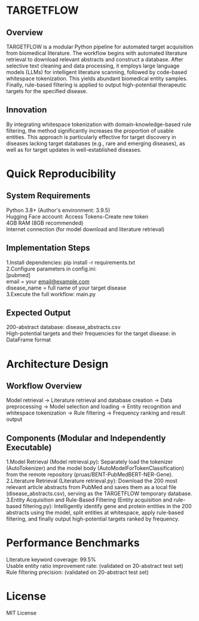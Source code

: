 # TARGETFLOW
## Overview
TARGETFLOW is a modular Python pipeline for automated target acquisition from biomedical literature. The workflow begins with automated literature retrieval to download relevant abstracts and construct a database. After selective text cleaning and data processing, it employs large language models (LLMs) for intelligent literature scanning, followed by code-based whitespace tokenization. This yields abundant biomedical entity samples. Finally, rule-based filtering is applied to output high-potential therapeutic targets for the specified disease.
## Innovation
By integrating whitespace tokenization with domain-knowledge-based rule filtering, the method significantly increases the proportion of usable entities. This approach is particularly effective for target discovery in diseases lacking target databases (e.g., rare and emerging diseases), as well as for target updates in well-established diseases.
# Quick Reproducibility
## System Requirements
Python 3.8+ (Author's environment: 3.9.5)<br>
Hugging Face account: Access Tokens-Create new token<br>
4GB RAM (8GB recommended)<br>
Internet connection (for model download and literature retrieval)
## Implementation Steps
1.Install dependencies: pip install -r requirements.txt<br>
2.Configure parameters in config.ini:<br>
[pubmed]<br>
email = your email@example.com<br>
disease_name = full name of your target disease<br>
3.Execute the full workflow: main.py
## Expected Output
200-abstract database: disease_abstracts.csv<br>
High-potential targets and their frequencies for the target disease: in DataFrame format<br>
# Architecture Design
## Workflow Overview
Model retrieval → Literature retrieval and database creation → Data preprocessing → Model selection and loading → Entity recognition and whitespace tokenization → Rule filtering → Frequency ranking and result output
## Components (Modular and Independently Executable)
1.Model Retrieval (Model retrieval.py)‌: Separately load the tokenizer (AutoTokenizer) and the model body (AutoModelForTokenClassification) from the remote repository (pruas/BENT-PubMedBERT-NER-Gene).<br>
2‌.Literature Retrieval (Literature retrieval.py)‌: Download the 200 most relevant article abstracts from PubMed and saves them as a local file (disease_abstracts.csv), serving as the TARGETFLOW temporary database.<br>
3‌.Entity Acquisition and Rule-Based Filtering (Entity acquisition and rule-based filtering.py)‌: Intelligently identify gene and protein entities in the 200 abstracts using the model, split entities at whitespace, apply rule-based filtering, and finally output high-potential targets ranked by frequency.
# Performance Benchmarks
Literature keyword coverage‌: 99.5%<br>
‌Usable entity ratio improvement rate‌: (validated on 20-abstract test set)<br>
‌Rule filtering precision‌: (validated on 20-abstract test set)
# License
MIT License

